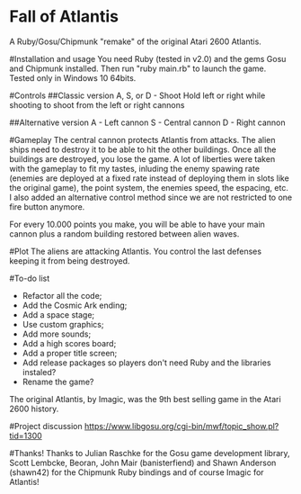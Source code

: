 # Fall of Atlantis
A Ruby/Gosu/Chipmunk "remake" of the original Atari 2600 Atlantis.

#Installation and usage
You need Ruby (tested in v2.0) and the gems Gosu and Chipmunk installed. Then run "ruby main.rb" to launch the game. Tested only in Windows 10 64bits.

#Controls
##Classic version
A, S, or D - Shoot
Hold left or right while shooting to shoot from the left or right cannons

##Alternative version
A - Left cannon
S - Central cannon
D - Right cannon

#Gameplay
The central cannon protects Atlantis from attacks. The alien ships need to destroy it to be able to hit the other buildings. Once all the buildings are destroyed, you lose the game. A lot of liberties were taken with the gameplay to fit my tastes, inluding the enemy spawing rate (enemies are deployed at a fixed rate instead of deploying them in slots like the original game), the point system, the enemies speed, the espacing, etc. I also added an alternative control method since we are not restricted to one fire button anymore.

For every 10.000 points you make, you will be able to have your main cannon plus a random building restored between alien waves.

#Plot
The aliens are attacking Atlantis. You control the last defenses keeping it from being destroyed.

#To-do list
- Refactor all the code;
- Add the Cosmic Ark ending;
- Add a space stage;
- Use custom graphics;
- Add more sounds;
- Add a high scores board;
- Add a proper title screen;
- Add release packages so players don't need Ruby and the libraries instaled?
- Rename the game?

The original Atlantis, by Imagic, was the 9th best selling game in the Atari 2600 history.

#Project discussion
https://www.libgosu.org/cgi-bin/mwf/topic_show.pl?tid=1300

#Thanks!
Thanks to Julian Raschke for the Gosu game development library, Scott Lembcke, Beoran, John Mair (banisterfiend) and Shawn Anderson (shawn42) for the Chipmunk Ruby bindings and of course Imagic for Atlantis!
